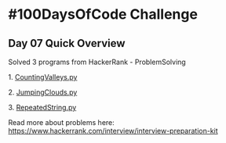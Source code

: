 


> <!DOCTYPE html>
<html>
<body>
<h1>#100DaysOfCode Challenge</h1>
<h2>Day 07 Quick Overview</h2>
<p>Solved 3 programs from HackerRank - ProblemSolving</p>
<p>1. <a href="CountingValleys.py">CountingValleys.py</a></p>
<p>2. <a href="JumpingClouds.py">JumpingClouds.py</a></p>
<p>3. <a href="RepeatedString.py">RepeatedString.py</a></p>

<p>Read more about problems here: <a href='https://www.hackerrank.com/interview/interview-preparation-kit'>https://www.hackerrank.com/interview/interview-preparation-kit</a></p></body>
</html>
